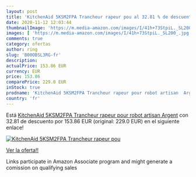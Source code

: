 ```yaml
---
layout: post
title: 'KitchenAid 5KSM2FPA Trancheur rapeur pou al 32.81 % de descuento'
date: 2020-11-12 12:03:44
thumbnailImage: 'https://m.media-amazon.com/images/I/41h+73StpiL._SL200_.jpg'
images: [ 'https://m.media-amazon.com/images/I/41h+73StpiL._SL200_.jpg' ]
comments: true
category: ofertas
author: ring
slug: 'B00OBSL3RG-fr'
description:
actualPrice: 153.86 EUR
currency: EUR
price: 153.86
comparePrice: 229.0 EUR
inStock: true
prodname: 'KitchenAid 5KSM2FPA Trancheur rapeur pour robot artisan  Argent'
country: 'fr'
---
```


Está [KitchenAid 5KSM2FPA Trancheur rapeur pour robot artisan  Argent](https://www.amazon.fr/dp/B00OBSL3RG/?tag=tolees0d-21) con 32.81 de descuento por 153.86 EUR (original: 229.0 EUR) en el siguiente enlace!

[![KitchenAid 5KSM2FPA Trancheur rapeur pou](https://m.media-amazon.com/images/I/41h+73StpiL._SL200_.jpg)](https://www.amazon.fr/dp/B00OBSL3RG/?tag=tolees0d-21)

[Ver la oferta!!](https://www.amazon.fr/dp/B00OBSL3RG/?tag=tolees0d-21)

Links participate in Amazon Associate program and might generate a comission on qualifying sales


